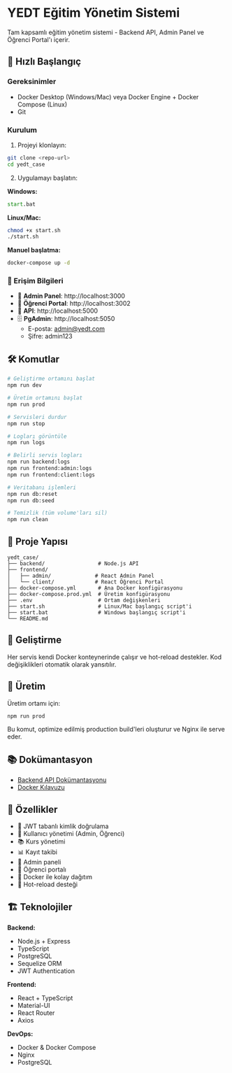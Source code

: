 # YEDT Eğitim Yönetim Sistemi

Tam kapsamlı eğitim yönetim sistemi - Backend API, Admin Panel ve Öğrenci Portal'ı içerir.

## 🚀 Hızlı Başlangıç

### Gereksinimler
- Docker Desktop (Windows/Mac) veya Docker Engine + Docker Compose (Linux)
- Git

### Kurulum

1. Projeyi klonlayın:
```bash
git clone <repo-url>
cd yedt_case
```

2. Uygulamayı başlatın:

**Windows:**
```cmd
start.bat
```

**Linux/Mac:**
```bash
chmod +x start.sh
./start.sh
```

**Manuel başlatma:**
```bash
docker-compose up -d
```

### 📍 Erişim Bilgileri

- 🎯 **Admin Panel**: http://localhost:3000
- 👥 **Öğrenci Portal**: http://localhost:3002  
- 🔧 **API**: http://localhost:5000
- 🗄️ **PgAdmin**: http://localhost:5050
  - E-posta: admin@yedt.com
  - Şifre: admin123

## 🛠️ Komutlar

```bash
# Geliştirme ortamını başlat
npm run dev

# Üretim ortamını başlat  
npm run prod

# Servisleri durdur
npm run stop

# Logları görüntüle
npm run logs

# Belirli servis logları
npm run backend:logs
npm run frontend:admin:logs
npm run frontend:client:logs

# Veritabanı işlemleri
npm run db:reset
npm run db:seed

# Temizlik (tüm volume'ları sil)
npm run clean
```

## 📁 Proje Yapısı

```
yedt_case/
├── backend/                 # Node.js API
├── frontend/
│   ├── admin/              # React Admin Panel
│   └── client/             # React Öğrenci Portal
├── docker-compose.yml       # Ana Docker konfigürasyonu
├── docker-compose.prod.yml  # Üretim konfigürasyonu
├── .env                     # Ortam değişkenleri
├── start.sh                 # Linux/Mac başlangıç script'i
├── start.bat                # Windows başlangıç script'i
└── README.md
```

## 🔧 Geliştirme

Her servis kendi Docker konteynerinde çalışır ve hot-reload destekler. Kod değişiklikleri otomatik olarak yansıtılır.

## 🚀 Üretim

Üretim ortamı için:

```bash
npm run prod
```

Bu komut, optimize edilmiş production build'leri oluşturur ve Nginx ile serve eder.

## 📚 Dokümantasyon

- [Backend API Dokümantasyonu](backend/README.md)
- [Docker Kılavuzu](backend/docker-readme.md)

## 🌟 Özellikler

- 🔐 JWT tabanlı kimlik doğrulama
- 👥 Kullanıcı yönetimi (Admin, Öğrenci)
- 📚 Kurs yönetimi
- 📊 Kayıt takibi
- 🎯 Admin paneli
- 📱 Öğrenci portalı
- 🐳 Docker ile kolay dağıtım
- 🔄 Hot-reload desteği

## 🏗️ Teknolojiler

**Backend:**
- Node.js + Express
- TypeScript
- PostgreSQL
- Sequelize ORM
- JWT Authentication

**Frontend:**
- React + TypeScript
- Material-UI
- React Router
- Axios

**DevOps:**
- Docker & Docker Compose
- Nginx
- PostgreSQL
